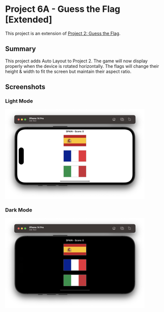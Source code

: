 # Project 6A - Guess the Flag [Extended]

This project is an extension of [Project 2: Guess the Flag](./02-Project-2-GuessTheFlag).

## Summary
This project adds Auto Layout to Project 2. The game will now display properly when the device is rotated horizontally. The flags will change their height & width to fit the screen but maintain their aspect ratio.

## Screenshots

### Light Mode

<div>
  <img src="Screenshots/Light/Light_01.png" width="450">
</div>

### Dark Mode

<div>
  <img src="Screenshots/Dark/Dark_01.png" width="450">
</div>
